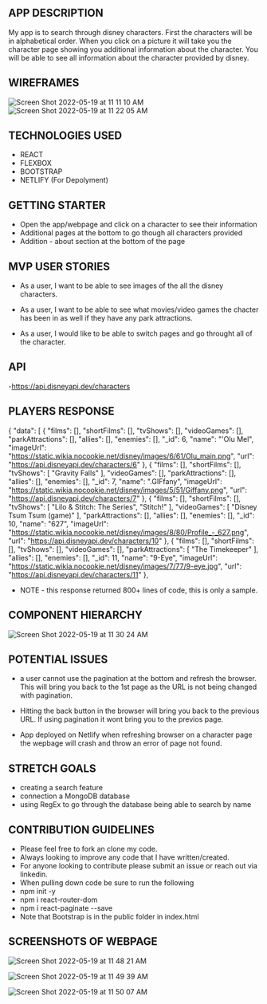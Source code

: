 ## APP DESCRIPTION
My app is to search through disney characters. First the characters will be in alphabetical order.  When you click on a picture it will take you the character page showing you additional information about the character. You will be able to see all information about the character provided by disney.  


## WIREFRAMES
![Screen Shot 2022-05-19 at 11 11 10 AM](https://user-images.githubusercontent.com/100162086/169337356-42839370-cf10-430e-94e8-dac9a735e889.png)
![Screen Shot 2022-05-19 at 11 22 05 AM](https://user-images.githubusercontent.com/100162086/169337368-5768827c-55c4-42c1-b0a8-902f51468cbd.png)

## TECHNOLOGIES USED
- REACT
- FLEXBOX
- BOOTSTRAP
- NETLIFY (For Depolyment)

## GETTING STARTER
- Open the app/webpage and click on a character to see their information
- Additional pages at the bottom to go though all characters provided
- Addition - about section at the bottom of the page

## MVP USER STORIES
- As a user, I want to be able to see images of the all the disney characters.

- As a user, I want to be able to see what movies/video games the chacter has been in as well if they have any park attractions.

- As a user, I would like to be able to switch pages and go throught all of the character.


## API
-https://api.disneyapi.dev/characters

## PLAYERS RESPONSE
{
  "data": [
    {
      "films": [],
      "shortFilms": [],
      "tvShows": [],
      "videoGames": [],
      "parkAttractions": [],
      "allies": [],
      "enemies": [],
      "_id": 6,
      "name": "'Olu Mel",
      "imageUrl": "https://static.wikia.nocookie.net/disney/images/6/61/Olu_main.png",
      "url": "https://api.disneyapi.dev/characters/6"
    },
    {
      "films": [],
      "shortFilms": [],
      "tvShows": [
        "Gravity Falls"
      ],
      "videoGames": [],
      "parkAttractions": [],
      "allies": [],
      "enemies": [],
      "_id": 7,
      "name": ".GIFfany",
      "imageUrl": "https://static.wikia.nocookie.net/disney/images/5/51/Giffany.png",
      "url": "https://api.disneyapi.dev/characters/7"
    },
    {
      "films": [],
      "shortFilms": [],
      "tvShows": [
        "Lilo & Stitch: The Series",
        "Stitch!"
      ],
      "videoGames": [
        "Disney Tsum Tsum (game)"
      ],
      "parkAttractions": [],
      "allies": [],
      "enemies": [],
      "_id": 10,
      "name": "627",
      "imageUrl": "https://static.wikia.nocookie.net/disney/images/8/80/Profile_-_627.png",
      "url": "https://api.disneyapi.dev/characters/10"
    },
    {
      "films": [],
      "shortFilms": [],
      "tvShows": [],
      "videoGames": [],
      "parkAttractions": [
        "The Timekeeper"
      ],
      "allies": [],
      "enemies": [],
      "_id": 11,
      "name": "9-Eye",
      "imageUrl": "https://static.wikia.nocookie.net/disney/images/7/77/9-eye.jpg",
      "url": "https://api.disneyapi.dev/characters/11"
    },

- NOTE - this response returned 800+ lines of code, this is only a sample.


## COMPONENT HIERARCHY

![Screen Shot 2022-05-19 at 11 30 24 AM](https://user-images.githubusercontent.com/100162086/169337456-8c9ef06e-4851-4397-a3e2-0267b484e051.png)


## POTENTIAL ISSUES
- a user cannot use the pagination at the bottom and refresh the browser. This will bring you back to the 1st page as the URL is not being changed with pagination.

- Hitting the back button in the browser will bring you back to the previous URL.  If using pagination it wont bring you to the previos page.

- App deployed on Netlify when refreshing browser on a character page the wepbage will crash and throw an error of page not found.

## STRETCH GOALS  
- creating a search feature
- connection a MongoDB database 
- using RegEx to go through the database being able to search by name

## CONTRIBUTION GUIDELINES
- Please feel free to fork an clone my code.
- Always looking to improve any code that I have written/created.  
- For anyone looking to contribute please submit an issue or reach out via linkedin.
- When pulling down code be sure to run the following
- npm init -y
- npm i react-router-dom
- npm i react-paginate --save
- Note that Bootstrap is in the public folder in index.html


## SCREENSHOTS OF WEBPAGE

![Screen Shot 2022-05-19 at 11 48 21 AM](https://user-images.githubusercontent.com/100162086/169345593-028d8c2e-f484-4d38-a5a8-2cb661102e06.png)

![Screen Shot 2022-05-19 at 11 49 39 AM](https://user-images.githubusercontent.com/100162086/169345606-f9a94be5-f983-4812-9656-a36ab3927620.png)

![Screen Shot 2022-05-19 at 11 50 07 AM](https://user-images.githubusercontent.com/100162086/169345619-d78997f8-4856-4c3e-b5de-7d47516b047b.png)




